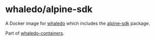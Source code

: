 # whaledo/alpine-sdk

A Docker image for [whaledo](https://github.com/duckinator/whaledo)
which includes the [alpine-sdk](http://pkgs.alpinelinux.org/package/edge/main/x86_64/alpine-sdk)
package.

Part of [whaledo-containers](https://github.com/duckinator/whaledo-containers).
